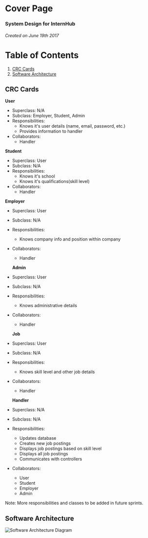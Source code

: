 # Cover Page
### System Design for InternHub
###### Created on June 19th 2017

# Table of Contents
1. [CRC Cards](#crc-cards)
2. [Software Architecture](#software-architecture)

## CRC Cards
**User**  
- Superclass: N/A 
- Subclass: Employer, Student, Admin
- Responsibilities: 
  * Knows it's user details (name, email, password, etc.)
  * Provides information to handler
- Collaborators:   
  * Handler
  
**Student**
- Superclass: User
- Subclass: N/A
- Responsibilities: 
  * Knows it's school
  * Knows it's qualifications(skill level)
- Collaborators:   
  * Handler
  
 **Employer**
- Superclass: User
- Subclass: N/A
- Responsibilities: 
  * Knows company info and position within company
- Collaborators:   
  * Handler
  
  **Admin**
- Superclass: User
- Subclass: N/A
- Responsibilities: 
  * Knows administrative details
- Collaborators:   
  * Handler
  
   **Job**
- Superclass: User
- Subclass: N/A
- Responsibilities: 
  * Knows skill level and other job details
- Collaborators:   
  * Handler
  
  **Handler**
- Superclass: N/A
- Subclass: N/A
- Responsibilities: 
  * Updates database
  * Creates new job postings
  * Displays job postings based on skill level
  * Displays all job postings
  * Communicates with controllers
- Collaborators:   
  * User
  * Student
  * Employer
  * Admin
  
Note: More responsibilities and classes to be added in future sprints.
  
## Software Architecture 

![Software Architecture Diagram](https://github.com/UTSCCSCC01/Better-Jobs/blob/master/images/design/systemarch.png "Software Architecture Diagram")
